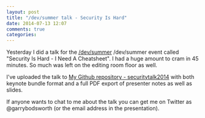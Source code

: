 ```yaml
---
layout: post
title: "/dev/summer talk - Security Is Hard"
date: 2014-07-13 12:07
comments: true
categories: 
---
```


Yesterday I did a talk for the [/dev/summer][1] /dev/summer event called "Security Is Hard - I Need A Cheatsheet".  I had a huge amount to cram in 45 minutes.  So much was left on the editing room floor as well.

I've uploaded the talk to [My Github repository - securitytalk2014][2] with both keynote bundle format and a full PDF export of presenter notes as well as slides.

If anyone wants to chat to me about the talk you can get me on Twitter as @garrybodsworth (or the email address in the presentation).

[1]: http://devcycles.net/summer/
[2]: https://github.com/garrybodsworth/securitytalk2014